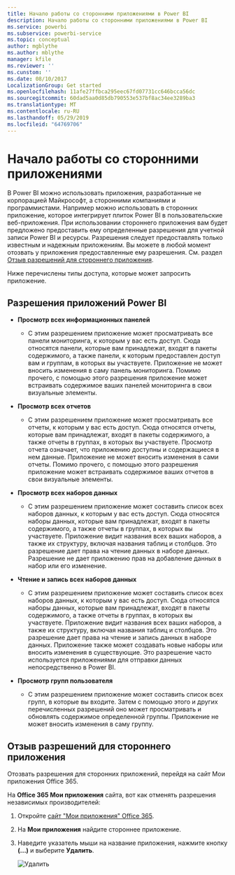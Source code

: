 ```yaml
---
title: Начало работы со сторонними приложениями в Power BI
description: Начало работы со сторонними приложениями в Power BI
ms.service: powerbi
ms.subservice: powerbi-service
ms.topic: conceptual
author: mgblythe
ms.author: mblythe
manager: kfile
ms.reviewer: ''
ms.cunstom: ''
ms.date: 08/10/2017
LocalizationGroup: Get started
ms.openlocfilehash: 11afe27ffbca295eec67fd07731cc646bcca56dc
ms.sourcegitcommit: 60dad5aa0d85db790553e537bf8ac34ee3289ba3
ms.translationtype: MT
ms.contentlocale: ru-RU
ms.lasthandoff: 05/29/2019
ms.locfileid: "64769706"
---
```

# <a name="get-started-with-third-party-apps"></a>Начало работы со сторонними приложениями

В Power BI можно использовать приложения, разработанные не корпорацией Майкрософт, а сторонними компаниями и программистами. Например можно использовать в сторонних приложение, которое интегрирует плиток Power BI в пользовательские веб-приложения. При использовании стороннего приложения вам будет предложено предоставить ему определенные разрешения для учетной записи Power BI и ресурсы. Разрешения следует предоставлять только известным и надежным приложениям. Вы можете в любой момент отозвать у приложения предоставленные ему разрешения. См. раздел [Отзыв разрешений для стороннего приложения](#revoke).

Ниже перечислены типы доступа, которые может запросить приложение.

## <a name="power-bi-app-permissions"></a>Разрешения приложений Power BI

* **Просмотр всех информационных панелей**
  
  * С этим разрешением приложение может просматривать все панели мониторинга, к которым у вас есть доступ. Сюда относятся панели, которые вам принадлежат, входят в пакеты содержимого, а также панели, к которым предоставлен доступ вам и группам, в которых вы участвуете. Приложение не может вносить изменения в саму панель мониторинга. Помимо прочего, с помощью этого разрешения приложение может встраивать содержимое ваших панелей мониторинга в свои визуальные элементы.

* **Просмотр всех отчетов**
  
  * С этим разрешением приложение может просматривать все отчеты, к которым у вас есть доступ. Сюда относятся отчеты, которые вам принадлежат, входят в пакеты содержимого, а также отчеты в группах, в которых вы участвуете. Просмотр отчета означает, что приложению доступны и содержащиеся в нем данные. Приложение не может вносить изменения в сами отчеты. Помимо прочего, с помощью этого разрешения приложение может встраивать содержимое ваших отчетов в свои визуальные элементы.

* **Просмотр всех наборов данных**
  
  * С этим разрешением приложение может составить список всех наборов данных, к которым у вас есть доступ. Сюда относятся наборы данных, которые вам принадлежат, входят в пакеты содержимого, а также отчеты в группах, в которых вы участвуете. Приложение видит названия всех ваших наборов, а также их структуру, включая названия таблиц и столбцов. Это разрешение дает права на чтение данных в наборе данных. Разрешение не дает приложению прав на добавление данных в набор или его изменение.
* **Чтение и запись всех наборов данных**
  
  * С этим разрешением приложение может составить список всех наборов данных, к которым у вас есть доступ. Сюда относятся наборы данных, которые вам принадлежат, входят в пакеты содержимого, а также отчеты в группах, в которых вы участвуете. Приложение видит названия всех ваших наборов, а также их структуру, включая названия таблиц и столбцов. Это разрешение дает права на чтение и запись данных в наборе данных. Приложение также может создавать новые наборы или вносить изменения в существующие. Это разрешение часто используется приложениями для отправки данных непосредственно в Power BI.

* **Просмотр групп пользователя**
  
  * С этим разрешением приложение может составить список всех групп, в которые вы входите. Затем с помощью этого и других перечисленных разрешений оно может просматривать и обновлять содержимое определенной группы. Приложение не может вносить изменения в саму группу.

<a name="revoke"/>

## <a name="revoke-third-party-app-permissions"></a>Отзыв разрешений для стороннего приложения

Отозвать разрешения для сторонних приложений, перейдя на сайт Мои приложения Office 365.

На **Office 365 Мои приложения** сайта, вот как отменять разрешения независимых производителей:

1. Откройте [сайт "Мои приложения" Office 365](https://portal.office.com/myapps).

2. На **Мои приложения** найдите стороннее приложение.

3. Наведите указатель мыши на название приложения, нажмите кнопку **(...)** и выберите **Удалить**.

   ![Удалить](media/service-power-bi-get-started-third-party-apps/remove.png)